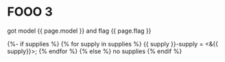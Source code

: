 # FOOO 3

got model {{ page.model }} and flag {{ page.flag }}

{%- if supplies %}
{% for supply in supplies %}
    {{ supply }}-supply = <&{{ supply}}>;
{% endfor %}
{% else %}
no supplies
{% endif %}
